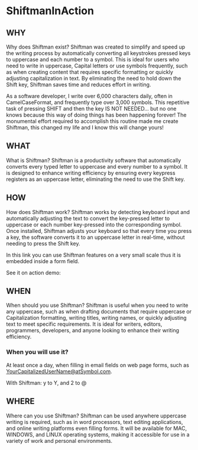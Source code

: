 # ShiftmanInAction

## WHY

Why does Shiftman exist? Shiftman was created to simplify and speed up the writing process by automatically converting all keystrokes pressed keys to uppercase and each number to a symbol. This is ideal for users who need to write in uppercase, Capital letters or use symbols frequently, such as when creating content that requires specific formatting or quickly adjusting capitalization in text. By eliminating the need to hold down the Shift key, Shiftman saves time and reduces effort in writing.

As a software developer, I write over 6,000 characters daily, often in CamelCaseFormat, and frequently type over 3,000 symbols. This repetitive task of pressing SHIFT and then the key IS NOT NEEDED... but no one knows because this way of doing things has been happening forever! The monumental effort required to accomplish this routine made me create Shiftman, this changed my life and I know this will change yours!

## WHAT

What is Shiftman? Shiftman is a productivity software that automatically converts every typed letter to uppercase and every number to a symbol. It is designed to enhance writing efficiency by ensuring every keypress registers as an uppercase letter, eliminating the need to use the Shift key.

## HOW

How does Shiftman work? Shiftman works by detecting keyboard input and automatically adjusting the text to convert the key-pressed letter to uppercase or each number key-pressed into the corresponding symbol. Once installed, Shiftman adjusts your keyboard so that every time you press a key, the software converts it to an uppercase letter in real-time, without needing to press the Shift key.

In this link you can use Shiftman features on a very small scale thus it is embedded inside a form field.

See it on action demo:

## WHEN

When should you use Shiftman? Shiftman is useful when you need to write any uppercase, such as when drafting documents that require uppercase or Capitalization formatting, writing titles, writing names, or quickly adjusting text to meet specific requirements. It is ideal for writers, editors, programmers, developers, and anyone looking to enhance their writing efficiency.

### When you will use it?

At least once a day, when filling in email fields on web page forms, such as YourCapitalizedUserName@atSymbol.com.

With Shiftman: y to Y, and 2 to @

## WHERE

Where can you use Shiftman? Shiftman can be used anywhere uppercase writing is required, such as in word processors, text editing applications, and online writing platforms even filling forms. It will be available for MAC, WINDOWS, and LINUX operating systems, making it accessible for use in a variety of work and personal environments.